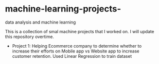 # machine-learning-projects-
data analysis and machine learning

This is a collection of smal machine projects that I worked on. I will update this repository overtime. 
- Project 1: Helping Ecommerce company to determine whether to increase their efforts on Mobile app vs Website app to increase customer retention. Used Linear Regression to train dataset
